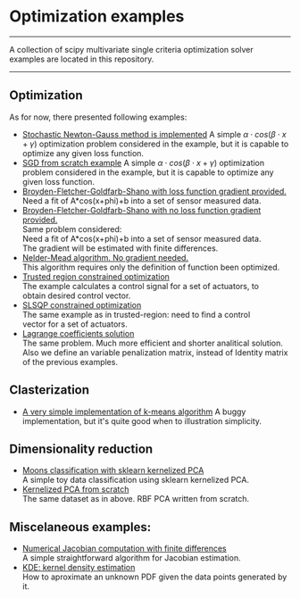 # Optimization examples
---

A collection of scipy multivariate single criteria optimization solver
examples are located in this repository.

---

## Optimization
As for now, there presented following examples:
- [Stochastic Newton-Gauss method is implemented](NewtonGauss.py)
A simple $\alpha \cdot cos(\beta\cdot x+\gamma)$ optimization problem considered in the example, but
it is capable to optimize any given loss function.
- [SGD from scratch example](sgd_scratch.py)
A simple $\alpha \cdot cos(\beta\cdot x+\gamma)$ optimization problem considered in the example, but
it is capable to optimize any given loss function.
- [Broyden-Fletcher-Goldfarb-Shano with loss function gradient provided.](bfgs_grad.py)  
Need a fit of A*cos(x+phi)+b into a set of sensor measured data.  
- [Broyden-Fletcher-Goldfarb-Shano with no loss function gradient provided.](bfgs_nograd.py)  
Same problem considered:  
Need a fit of A*cos(x+phi)+b into a set of sensor measured data.  
The gradient will be estimated with finite differences.  
- [Nelder-Mead algorithm. No gradient needed.](nelder_mead.py)  
This algorithm requires only the definition of function been optimized.  
- [Trusted region constrained optimization](trust_constr.py)  
The example calculates a control signal for a set of actuators, to  
obtain desired control vector.  
- [SLSQP constrained optimization](slsqp.py)  
The same example as in trusted-region: need to find a control  
vector for a set of actuators.  
- [Lagrange coefficients solution](Lagrange_coeffs.py)  
The same problem. Much more efficient and shorter analitical solution.  
Also we define an variable penalization matrix, instead of Identity matrix  
of the previous examples.  

## Clasterization
- [A very simple implementation of k-means algorithm](kmeans.py)
A buggy implementation, but it's quite good when to illustration simplicity.

## Dimensionality reduction
- [Moons classification with sklearn kernelized PCA](PCA_moons_simple.py)  
A simple toy data classification using sklearn kernelized PCA.  
- [Kernelized PCA from scratch](PCA_moons_hard.py)  
The same dataset as in above. RBF PCA written from scratch.  

## Miscelaneous examples:
- [Numerical Jacobian computation with finite differences](Jacobian_2point.py)   
A simple straightforward algorithm for Jacobian estimation.  
- [KDE: kernel density estimation](KDE.py)  
How to aproximate an unknown PDF given the data points generated by it.  

